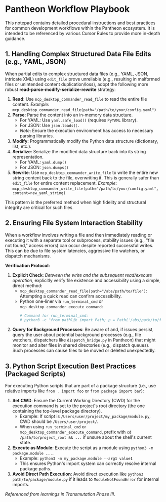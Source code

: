 # Pantheon Workflow Playbook

This notepad contains detailed procedural instructions and best practices for common development workflows within the Pantheon ecosystem. It is intended to be referenced by various Cursor Rules to provide more in-depth guidance.

## 1. Handling Complex Structured Data File Edits (e.g., YAML, JSON)

When partial edits to complex structured data files (e.g., YAML, JSON, intricate XML) using `edit_file` prove unreliable (e.g., resulting in malformed files or unintended content duplication/loss), adopt the following more robust **read-parse-modify-serialize-rewrite** strategy:

1.  **Read**: Use `mcp_desktop_commander_read_file` to read the entire file content.
    *Example*: `mcp_desktop_commander_read_file(path="/path/to/your/config.yaml")`
2.  **Parse**: Parse the content into an in-memory data structure.
    *   For YAML: Use `yaml.safe_load()` (requires `PyYAML` library).
    *   For JSON: Use `json.loads()`.
    *   *Note*: Ensure the execution environment has access to necessary parsing libraries.
3.  **Modify**: Programmatically modify the Python data structure (dictionary, list, etc.).
4.  **Serialize**: Serialize the modified data structure back into its string representation.
    *   For YAML: `yaml.dump()`
    *   For JSON: `json.dumps()`
5.  **Rewrite**: Use `mcp_desktop_commander_write_file` to write the entire new string content back to the file, overwriting it. This is generally safer than `edit_file` for entire content replacement.
    *Example*: `mcp_desktop_commander_write_file(path="/path/to/your/config.yaml", content=new_yaml_string)`

This pattern is the preferred method when high fidelity and structural integrity are critical for such files.

## 2. Ensuring File System Interaction Stability

When a workflow involves writing a file and then immediately reading or executing it with a separate tool or subprocess, stability issues (e.g., "file not found," access errors) can occur despite reported successful writes. This can be due to file system latencies, aggressive file watchers, or dispatch mechanisms.

**Verification Protocol:**

1.  **Explicit Check**: *Between the write and the subsequent read/execute operation*, explicitly verify file existence and accessibility using a simple, direct method:
    *   `mcp_desktop_commander_read_file(path="/abs/path/to/file")`: Attempting a quick read can confirm accessibility.
    *   Python one-liner via `run_terminal_cmd` or `mcp_desktop_commander_execute_command`:
        ```python
        # Command for run_terminal_cmd:
        # python3 -c "from pathlib import Path; p = Path('/abs/path/to/file'); print(p.exists() and p.is_file())"
        ```
2.  **Query for Background Processes**: Be aware of and, if issues persist, query the user about potential background processes (e.g., file watchers, dispatchers like `dispatch_bridge.py` in Pantheon) that might monitor and alter files in shared directories (e.g., dispatch queues). Such processes can cause files to be moved or deleted unexpectedly.

## 3. Python Script Execution Best Practices (Packaged Scripts)

For executing Python scripts that are part of a package structure (i.e., use relative imports like `from . import foo` or `from package import bar`):

1.  **Set CWD**: Ensure the Current Working Directory (CWD) for the execution command is set to the project's root directory (the one containing the top-level package directory).
    *   Example: If script is `/Users/user/project/my_package/module.py`, CWD should be `/Users/user/project/`.
    *   When using `run_terminal_cmd` or `mcp_desktop_commander_execute_command`, prefix with `cd /path/to/project_root && ...` if unsure about the shell's current state.
2.  **Execute as Module**: Execute the script as a module using `python3 -m package.module ...`.
    *   Example: `python3 -m my_package.module --arg1 value1`
    *   This ensures Python's import system can correctly resolve internal package paths.
3.  **Avoid Direct Path Execution**: Avoid direct execution like `python3 path/to/package/module.py` if it leads to `ModuleNotFoundError` for internal imports.

*Referenced from learnings in Transmutation Phase III.* 
